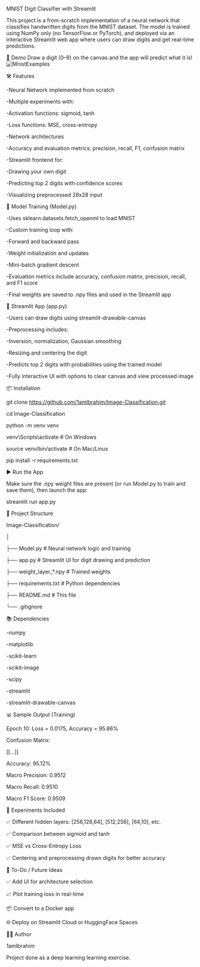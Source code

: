 MNIST Digit Classifier with Streamlit

This project is a from-scratch implementation of a neural network that classifies handwritten digits from the MNIST dataset. The model is trained using NumPy only (no TensorFlow or PyTorch), and deployed via an interactive Streamlit web app where users can draw digits and get real-time predictions.


🚀 Demo
Draw a digit (0–9) on the canvas and the app will predict what it is!
![MnistExamples](https://github.com/user-attachments/assets/25e0e72c-3ea3-4744-9166-3e487fdbe8a2)



🛠️ Features

-Neural Network implemented from scratch

-Multiple experiments with:

-Activation functions: sigmoid, tanh

-Loss functions: MSE, cross-entropy

-Network architectures

-Accuracy and evaluation metrics: precision, recall, F1, confusion matrix

-Streamlit frontend for:

-Drawing your own digit

-Predicting top 2 digits with confidence scores

-Visualizing preprocessed 28x28 input


🧠 Model Training (Model.py)

-Uses sklearn.datasets.fetch_openml to load MNIST

-Custom training loop with:

-Forward and backward pass

-Weight initialization and updates

-Mini-batch gradient descent

-Evaluation metrics include accuracy, confusion matrix, precision, recall, and F1 score

-Final weights are saved to .npy files and used in the Streamlit app


🎨 Streamlit App (app.py)

-Users can draw digits using streamlit-drawable-canvas

-Preprocessing includes:

-Inversion, normalization, Gaussian smoothing

-Resizing and centering the digit

-Predicts top 2 digits with probabilities using the trained model

-Fully interactive UI with options to clear canvas and view processed image


📦 Installation

git clone https://github.com/1amIbrahim/Image-Classification.git

cd Image-Classification

python -m venv venv

venv\Scripts\activate  # On Windows

source venv/bin/activate  # On Mac/Linux

pip install -r requirements.txt


▶️ Run the App

Make sure the .npy weight files are present (or run Model.py to train and save them), then launch the app:

streamlit run app.py


📁 Project Structure

Image-Classification/

│

├── Model.py             # Neural network logic and training

├── app.py               # Streamlit UI for digit drawing and prediction

├── weight_layer_*.npy   # Trained weights

├── requirements.txt     # Python dependencies

├── README.md            # This file

└── .gitignore


📚 Dependencies

-numpy

-matplotlib

-scikit-learn

-scikit-image

-scipy

-streamlit

-streamlit-drawable-canvas


📊 Sample Output (Training)

Epoch 10: Loss = 0.0175, Accuracy = 95.86%

Confusion Matrix:

[[...]]

Accuracy: 95.12%

Macro Precision: 0.9512

Macro Recall: 0.9510

Macro F1 Score: 0.9509


🧪 Experiments Included

✅ Different hidden layers: [256,128,64], [512,256], [64,10], etc.

✅ Comparison between sigmoid and tanh

✅ MSE vs Cross-Entropy Loss

✅ Centering and preprocessing drawn digits for better accuracy


📌 To-Do / Future Ideas

✅ Add UI for architecture selection

📈 Plot training loss in real-time

📦 Convert to a Docker app

🌐 Deploy on Streamlit Cloud or HuggingFace Spaces


🧑‍💻 Author

1amIbrahim

Project done as a deep learning learning exercise.










